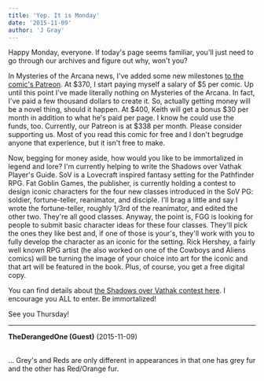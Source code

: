 ```yaml
---
title: 'Yep. It is Monday'
date: '2015-11-09'
author: 'J Gray'
---
```


<p>Happy Monday, everyone. If today's page seems familiar, you'll just need to go through our archives and figure out why, won't you?</p><p>In Mysteries of the Arcana news, I've added some new milestones <a href="https://www.patreon.com/user?u=452395&amp;ty=h&amp;u=452395" target="_blank">to the comic's Patreon</a>. At $370, I start paying myself a salary of $5 per comic. Up until this point I've made literally nothing on Mysteries of the Arcana. In fact, I've paid a few thousand dollars to create it. So, actually getting money will be a novel thing, should it happen. At $400, Keith will get a bonus $30 per month in addition to what he's paid per page. I know he could use the funds, too. Currently, our Patreon is at $338 per month. Please consider supporting us. Most of you read this comic for free and I don't begrudge anyone that experience, but it isn't free to make.</p><p>Now, begging for money aside, how would you like to be immortalized in legend and lore? I'm currently helping to write the Shadows over Vathak Player's Guide. SoV is a Lovecraft inspired fantasy setting for the Pathfinder RPG. Fat Goblin Games, the publisher, is currently holding a contest to design iconic characters for the four new classes introduced in the SoV PG: soldier, fortune-teller, reanimator, and disciple. I'll brag a little and say I wrote the fortune-teller, roughly 1/3rd of the reanimator, and edited the other two. They're all good classes. Anyway, the point is, FGG is looking for people to submit basic character ideas for these four classes. They'll pick the ones they like best and, if one of those is your's, they'll work with you to fully develop the character as an iconic for the setting. Rick Hershey, a fairly well known RPG artist (he also worked on one of the Cowboys and Aliens comics) will be turning the image of your choice into art for the iconic and that art will be featured in the book. Plus, of course, you get a free digital copy.</p><p>You can find details about <a href="http://fatgoblingames.com/vathak/immortalize-yourself-as-an-iconic-in-the-new-shadows-over-vathak-players-guide/" target="_blank">the Shadows over Vathak contest here</a>. I encourage you ALL to enter. Be immortalized!</p><p>See you Thursday!</p>

---
**TheDerangedOne (Guest)** (2015-11-09)

<br> ... Grey's and Reds are only different in appearances in that one has grey fur and the other has Red/Orange fur.

